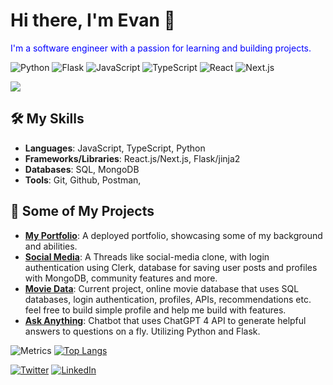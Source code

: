 # Hi there, I'm Evan 👋

<span style="color:blue">I'm a software engineer with a passion for learning and building projects.</span>

![Python](https://img.shields.io/badge/-Python-3776AB?style=flat&logo=python&logoColor=white)
![Flask](https://img.shields.io/badge/-Flask-000000?style=flat&logo=flask&logoColor=white)
![JavaScript](https://img.shields.io/badge/-JavaScript-F7DF1E?style=flat&logo=javascript&logoColor=black)
![TypeScript](https://img.shields.io/badge/-TypeScript-3178C6?style=flat&logo=typescript&logoColor=white)
![React](https://img.shields.io/badge/-React-61DAFB?style=flat&logo=react&logoColor=white)
![Next.js](https://img.shields.io/badge/-Next.js-000000?style=flat&logo=next.js&logoColor=white)

![](https://visitor-badge.glitch.me/badge?page_id=itsevanb.itsevanb)

## 🛠️ My Skills

- **Languages**: JavaScript, TypeScript, Python
- **Frameworks/Libraries**: React.js/Next.js, Flask/jinja2
- **Databases**: SQL, MongoDB
- **Tools**: Git, Github, Postman, 

## 🎉 Some of My Projects

- **[My Portfolio](https://evanbetley.com)**: A deployed portfolio, showcasing some of my background and abilities.
- **[Social Media](https://social-media-fxv6n7eat-itsevanb.vercel.app/)**: A Threads like social-media clone, with login authentication using Clerk, database for saving user posts and profiles with MongoDB, community features and more.
- **[Movie Data](http://itsevanb.pythonanywhere.com/)**: Current project, online movie database that uses SQL databases, login authentication, profiles, APIs, recommendations etc. feel free to build simple profile and help me build with features.
- **[Ask Anything](https://evbot.replit.app/)**: Chatbot that uses ChatGPT 4 API to generate helpful answers to questions on a fly. Utilizing Python and Flask.

![Metrics](https://metrics.lecoq.io/itsevanb)
[![Top Langs](https://github-readme-stats.vercel.app/api/top-langs/?username=itsevanb)](https://github.com/itsevanb/github-readme-stats)

[![Twitter](https://img.shields.io/badge/-Twitter-1DA1F2?style=flat&logo=twitter&logoColor=white)](https://twitter.com/Itsevanb)  [![LinkedIn](https://img.shields.io/badge/-LinkedIn-0077B5?style=flat&logo=linkedin&logoColor=white)](https://www.linkedin.com/in/evan-betley/)

